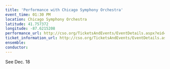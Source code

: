 ```yaml
---
title: 'Performance with Chicago Symphony Orchestra'
event_time: 01:30 PM
location: Chicago Symphony Orchestra
latitude: 41.757372
longitude: -87.6215208
performance_url: http://cso.org/TicketsAndEvents/EventDetails.aspx?eid=6405
ticket_information_url: http://cso.org/TicketsAndEvents/EventDetails.aspx?eid=6405
ensemble: 
conductor: 
---
```

See Dec. 18